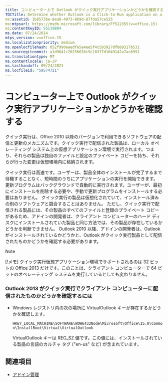 ```yaml
---
title: コンピューター上で Outlook がクイック実行アプリケーションかどうかを確認する
TOCTitle: Determine whether Outlook is a Click-to-Run application on a computer
ms:assetid: 1b8573be-8ea8-4973-869d-87fda57ce525
ms:mtpsurl: https://msdn.microsoft.com/library/Ff522355(v=office.15)
ms:contentKeyID: 55119804
ms.date: 07/24/2014
mtps_version: v=office.15
ms.localizationpriority: medium
ms.openlocfilehash: 052f990aaedfa5e4ee5f4c593927dfb89317b531
ms.sourcegitcommit: a1d9041c20256616c9c183f7d1049142a7ac6991
ms.translationtype: MT
ms.contentlocale: ja-JP
ms.lasthandoff: 09/24/2021
ms.locfileid: "59574721"
---
```

# <a name="determine-whether-outlook-is-a-click-to-run-application-on-a-computer"></a>コンピューター上で Outlook がクイック実行アプリケーションかどうかを確認する

クイック実行は、Office 2010 以降のバージョンで利用できるソフトウェアの配信と更新のメカニズムです。クイック実行で配信された製品は、ローカル オペレーティング システム上の仮想アプリケーション環境で実行されます。つまり、それらの製品は独自のファイルと設定のプライベート コピーを持ち、それらが行った変更は仮想環境内に格納されます。

クイック実行は高速です。ユーザーは、製品全体のインストールが完了するまで待機することなく、短時間のうちにアプリケーションの実行を開始できます。 更新プログラムはバックグラウンドで自動的に実行されます。ユーザーが、最初にインストールを削除する必要や、手動で更新プログラムをインストールする必要はありません。 クイック実行の製品は仮想化されていて、インストール済みの別のソフトウェアと競合することはありません。 ただし、クイック実行で配信される製品には、その製品のすべてのファイルと登録のプライベート コピーがあるため、アドインの開発者は、クライアント コンピューターのハード ディスクにインストールされていた製品と同じ方法では、その製品が存在しているかどうかを判断できません。 Outlook 2010 以降、アドインの開発者は、Outlook がインストールされているかどうかと、Outlook がクイック実行製品として配信されたものかどうかを確認する必要があります。


> [!NOTE]
> [!メモ] クイック実行仮想アプリケーション環境でサポートされるのは 32 ビットの Office 2013 だけです。このことは、クライアント コンピューターで 64 ビットのオペレーティング システムを実行しているとしても変わりません。



### <a name="to-check-whether-outlook-2013-was-delivered-by-click-to-run-on-a-client-computer"></a>Outlook 2013 がクイック実行でクライアント コンピューターに配信されたものかどうかを確認するには

- Windows レジストリ内の次の場所に VirtualOutlook キーが存在するかどうかを確認します。
    
  `HKEY_LOCAL_MACHINE\SOFTWARE\WOW6432Node\Microsoft\Office\15.0\Common\InstallRoot\Virtual\VirtualOutlook`
    
  VirtualOutlook キーは REG\_SZ 値です。この値には、インストールされている製品の言語のカルチャ タグ ("en-us" など) が含まれています。

## <a name="see-also"></a>関連項目

- [アドイン管理](add-in-administration.md)

